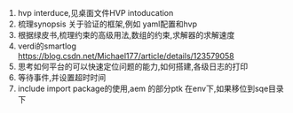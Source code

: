1. hvp interduce,见桌面文件HVP intoducation
2. 梳理synopsis 关于验证的框架,例如 yaml配置和hvp
3. 根据绿皮书,梳理约束的高级用法,数组的约束,求解器的求解速度
4. verdi的smartlog https://blog.csdn.net/Michael177/article/details/123579058
5. 思考如何平台的可以快速定位问题的能力,如何搭建,各级日志的打印
6. 等待事件,并设置超时时间
7. include import package的使用,aem 的部分ptk 在env下,如果移位到sqe目录下